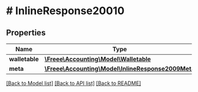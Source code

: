 # # InlineResponse20010

## Properties

Name | Type | Description | Notes
------------ | ------------- | ------------- | -------------
**walletable** | [**\Freee\Accounting\Model\Walletable**](Walletable.md) |  |
**meta** | [**\Freee\Accounting\Model\InlineResponse2009Meta**](InlineResponse2009Meta.md) |  | [optional]

[[Back to Model list]](../../README.md#models) [[Back to API list]](../../README.md#endpoints) [[Back to README]](../../README.md)
